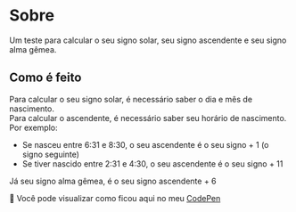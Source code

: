 # Sobre

Um teste para calcular o seu signo solar, seu signo ascendente e seu signo alma gêmea.

## Como é feito

Para calcular o seu signo solar, é necessário saber o dia e mês de nascimento.  
Para calcular o ascendente, é necessário saber seu horário de nascimento. Por exemplo:

- Se nasceu entre 6:31 e 8:30, o seu ascendente é o seu signo + 1 (o signo seguinte)
- Se tiver nascido entre 2:31 e 4:30, o seu ascendente é o seu signo + 11

Já seu signo alma gêmea, é o seu signo ascendente + 6

:large_blue_diamond: Você pode visualizar como ficou aqui no meu [CodePen](https://codepen.io/andreiaribas/pen/MWOmqzX)
